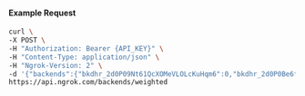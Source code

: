<!-- Code generated for API Clients. DO NOT EDIT. -->

#### Example Request

```bash
curl \
-X POST \
-H "Authorization: Bearer {API_KEY}" \
-H "Content-Type: application/json" \
-H "Ngrok-Version: 2" \
-d '{"backends":{"bkdhr_2d0P09Nt61QcXOMeVLOLcKuHqm6":0,"bkdhr_2d0P0Be6fEpbc9IUlbjMg5OLyqJ":1},"description":"acme weighted","metadata":"{\"environment\": \"staging\"}"}' \
https://api.ngrok.com/backends/weighted
```
